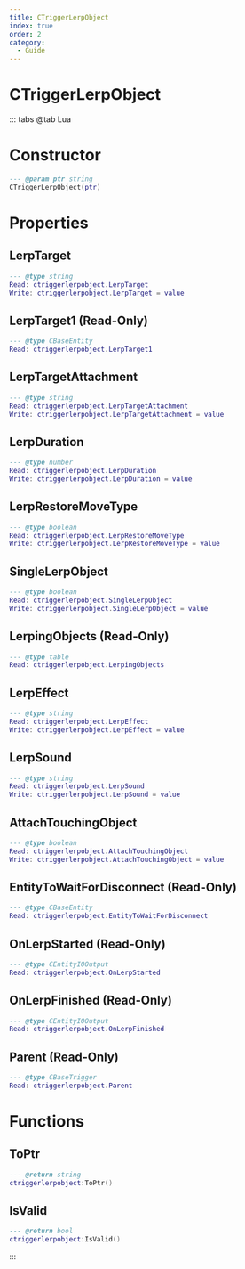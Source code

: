 ```yaml
---
title: CTriggerLerpObject
index: true
order: 2
category:
  - Guide
---
```


# CTriggerLerpObject

::: tabs
@tab Lua
# Constructor
```lua
--- @param ptr string
CTriggerLerpObject(ptr)
```
# Properties
## LerpTarget 
```lua
--- @type string
Read: ctriggerlerpobject.LerpTarget
Write: ctriggerlerpobject.LerpTarget = value
```
## LerpTarget1 (Read-Only)
```lua
--- @type CBaseEntity
Read: ctriggerlerpobject.LerpTarget1
```
## LerpTargetAttachment 
```lua
--- @type string
Read: ctriggerlerpobject.LerpTargetAttachment
Write: ctriggerlerpobject.LerpTargetAttachment = value
```
## LerpDuration 
```lua
--- @type number
Read: ctriggerlerpobject.LerpDuration
Write: ctriggerlerpobject.LerpDuration = value
```
## LerpRestoreMoveType 
```lua
--- @type boolean
Read: ctriggerlerpobject.LerpRestoreMoveType
Write: ctriggerlerpobject.LerpRestoreMoveType = value
```
## SingleLerpObject 
```lua
--- @type boolean
Read: ctriggerlerpobject.SingleLerpObject
Write: ctriggerlerpobject.SingleLerpObject = value
```
## LerpingObjects (Read-Only)
```lua
--- @type table
Read: ctriggerlerpobject.LerpingObjects
```
## LerpEffect 
```lua
--- @type string
Read: ctriggerlerpobject.LerpEffect
Write: ctriggerlerpobject.LerpEffect = value
```
## LerpSound 
```lua
--- @type string
Read: ctriggerlerpobject.LerpSound
Write: ctriggerlerpobject.LerpSound = value
```
## AttachTouchingObject 
```lua
--- @type boolean
Read: ctriggerlerpobject.AttachTouchingObject
Write: ctriggerlerpobject.AttachTouchingObject = value
```
## EntityToWaitForDisconnect (Read-Only)
```lua
--- @type CBaseEntity
Read: ctriggerlerpobject.EntityToWaitForDisconnect
```
## OnLerpStarted (Read-Only)
```lua
--- @type CEntityIOOutput
Read: ctriggerlerpobject.OnLerpStarted
```
## OnLerpFinished (Read-Only)
```lua
--- @type CEntityIOOutput
Read: ctriggerlerpobject.OnLerpFinished
```
## Parent (Read-Only)
```lua
--- @type CBaseTrigger
Read: ctriggerlerpobject.Parent
```
# Functions
## ToPtr
```lua
--- @return string
ctriggerlerpobject:ToPtr()
```
## IsValid
```lua
--- @return bool
ctriggerlerpobject:IsValid()
```

:::